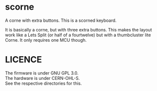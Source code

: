 # scorne
A corne with extra buttons. This is a scorned keyboard.

It is basically a corne, but with three extra buttons. This makes the layout work like a Lets Split (or half of a fourtwelve) but with a thumbcluster lite Corne. It only requires one MCU though.

# LICENCE
The firmware is under GNU GPL 3.0.  
The hardware is under CERN-OHL-S.  
See the respective directories for this.

